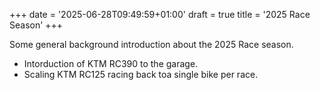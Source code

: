 +++
date = '2025-06-28T09:49:59+01:00'
draft = true
title = '2025 Race Season'
+++

Some general background introduction about the 2025 Race season.  

- Intorduction of KTM RC390 to the garage.
- Scaling KTM RC125 racing back toa  single bike per race.